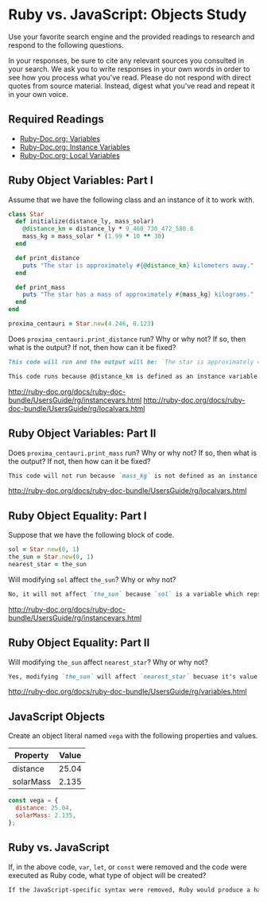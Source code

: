 # Ruby vs. JavaScript: Objects Study

Use your favorite search engine and the provided readings to research and
respond to the following questions.

In your responses, be sure to cite any relevant sources you consulted in your
search. We ask you to write responses in your own words in order to see how you
process what you've read. Please do not respond with direct quotes from source
material. Instead, digest what you've read and repeat it in your own voice.

## Required Readings

-   [Ruby-Doc.org: Variables](http://ruby-doc.org/docs/ruby-doc-bundle/UsersGuide/rg/variables.html)
-   [Ruby-Doc.org: Instance Variables](http://ruby-doc.org/docs/ruby-doc-bundle/UsersGuide/rg/instancevars.html)
-   [Ruby-Doc.org: Local Variables](http://ruby-doc.org/docs/ruby-doc-bundle/UsersGuide/rg/localvars.html)

## Ruby Object Variables: Part I

Assume that we have the following class and an instance of it to work with.

```ruby
class Star
  def initialize(distance_ly, mass_solar)
    @distance_km = distance_ly * 9_460_730_472_580.8
    mass_kg = mass_solar * (1.99 * 10 ** 30)
  end

  def print_distance
    puts "The star is approximately #{@distance_km} kilometers away."
  end

  def print_mass
    puts "The star has a mass of approximately #{mass_kg} kilograms."
  end
end

proxima_centauri = Star.new(4.246, 0.123)
```

Does `proxima_centauri.print_distance` run? Why or why not? If so, then what is
the output? If not, then how can it be fixed?

```md
This code will run and the output will be: `The star is approximately 40170261586578.086 kilometers away.`

This code runs because @distance_km is defined as an instance variable.
```

http://ruby-doc.org/docs/ruby-doc-bundle/UsersGuide/rg/instancevars.html
http://ruby-doc.org/docs/ruby-doc-bundle/UsersGuide/rg/localvars.html

## Ruby Object Variables: Part II

Does `proxima_centauri.print_mass` run? Why or why not? If so, then what is the
output? If not, then how can it be fixed?

```md
This code will not run because `mass_kg` is not defined as an instance variable. Judging from the reading I believe that means that it's scope is limited to the `initialize` method. By converting `mass_kg` to an instance variable we could get this to work.
```

http://ruby-doc.org/docs/ruby-doc-bundle/UsersGuide/rg/localvars.html

## Ruby Object Equality: Part I

Suppose that we have the following block of code.

```ruby
sol = Star.new(0, 1)
the_sun = Star.new(0, 1)
nearest_star = the_sun
```

Will modifying `sol` affect `the_sun`? Why or why not?

```md
No, it will not affect `the_sun` because `sol` is a variable which repsents a seperate instance of the `Star` class. Modying `sol` will only inpact `sol`, not the `Star` class it shares with `the_sun`
```

http://ruby-doc.org/docs/ruby-doc-bundle/UsersGuide/rg/instancevars.html

## Ruby Object Equality: Part II

Will modifying `the_sun` affect `nearest_star`? Why or why not?

```md
Yes, modifying `the_sun` will affect `nearest_star` becuase it's value is set to whatever `the_sun` is.
```

http://ruby-doc.org/docs/ruby-doc-bundle/UsersGuide/rg/variables.html

## JavaScript Objects

Create an object literal named `vega` with the following properties and values.

| Property | Value |
| --- | --- |
| distance | 25.04 |
| solarMass | 2.135 |

```javascript
const vega = {
  distance: 25.04,
  solarMass: 2.135,
};
```

## Ruby vs. JavaScript

If, in the above code, `var`, `let`, or `const` were removed and the code were
executed as Ruby code, what type of object will be created?

```md
If the JavaScript-specific syntax were removed, Ruby would produce a hash.
```
